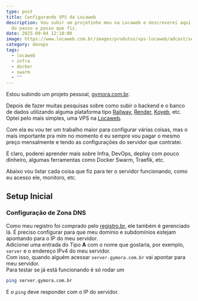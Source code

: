 ```yaml
---
type: post
title: Configurando VPS da Locaweb
description: Vou subir um projetinho meu na Locaweb e descreverei aqui um pouco
  do passo a passo que fiz.
date: 2025-09-04 12:10:00
image: https://www.locaweb.com.br/images/produtos/vps-locaweb/adcast/servidor-vps-ilustracao.webp?v=2.2.26
category: devops
tags:
  - locaweb
  - infra
  - docker
  - swarm
  - ""
---
```

Estou subindo um projeto pessoal, [gymora.com.br](https://gymora.com.br).
  
Depois de fazer muitas pesquisas sobre como subir o backend e o banco de dados utilizando alguma plataforma tipo [Railway](https://railway.com), [Render](https://render.com), [Koyeb](https://www.koyeb.com), etc. Optei pelo mais simples, uma VPS na [Locaweb](https://www.locaweb.com.br/servidor-vps/).  

Com ela eu vou ter um trabalho maior para configurar várias coisas, mas o mais importante pra mim no momento é eu sempre vou pagar o mesmo preço mensalmente e tendo as configurações do servidor que contratei.  

E claro, poderei aprender mais sobre Infra, DevOps, deploy com pouco dinheiro, algumas ferramentas como Docker Swarm, Traefik, etc.  

Abaixo vou listar cada coisa que fiz para ter o servidor funcionando, como eu acesso ele, monitoro, etc.  

## Setup Inicial

### Configuração de Zona DNS

Como meu registro foi comprado pelo [registro.br](registro.br), ele também é gerenciado lá. É preciso configurar para que meu domínio e subdomínios estejam apontando para o IP do meu servidor.  
Adicionei uma entrada do Tipo **A** com o nome que gostaria, por exemplo, `server` e o endereço IPv4 do meu servidor.  
Com isso, quando alguém acessar `server.gymora.com.br` vai apontar para meu servidor.  
Para testar se já está funcionando é só rodar um 
```bash
ping server.gymora.com.br
```

E o `ping` deve responder com o IP do servidor.

